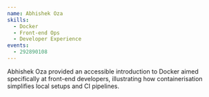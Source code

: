 ```yaml
---
name: Abhishek Oza
skills:
  - Docker
  - Front-end Ops
  - Developer Experience
events:
  - 292890108
---
```


Abhishek Oza provided an accessible introduction to Docker aimed specifically at front-end developers, illustrating how containerisation simplifies local setups and CI pipelines.
